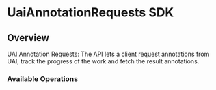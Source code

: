# UaiAnnotationRequests SDK

## Overview

UAI Annotation Requests: The API lets a client request annotations from UAI, track the progress of the work and fetch the result annotations.

### Available Operations
